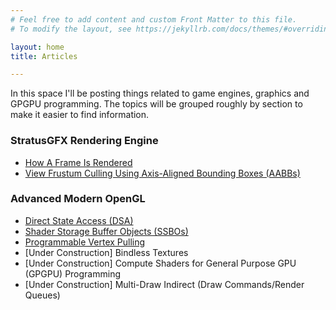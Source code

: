 ```yaml
---
# Feel free to add content and custom Front Matter to this file.
# To modify the layout, see https://jekyllrb.com/docs/themes/#overriding-theme-defaults

layout: home
title: Articles

---
```


In this space I'll be posting things related to game engines, graphics and GPGPU programming. The topics will be grouped roughly by section to make it easier to find information.

### StratusGFX Rendering Engine

* [How A Frame Is Rendered](/rendering/stratusgfx/frame_analysis)
* [View Frustum Culling Using Axis-Aligned Bounding Boxes (AABBs)](/rendering/stratusgfx/aabbs.md)

### Advanced Modern OpenGL

* [Direct State Access (DSA)](/rendering/opengl/dsa)
* [Shader Storage Buffer Objects (SSBOs)](/rendering/opengl/ssbos)
* [Programmable Vertex Pulling](/rendering/opengl/prog_vtx_pulling)
* [Under Construction] Bindless Textures
* [Under Construction] Compute Shaders for General Purpose GPU (GPGPU) Programming
* [Under Construction] Multi-Draw Indirect (Draw Commands/Render Queues)